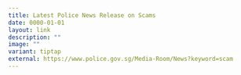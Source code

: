 ```yaml
---
title: Latest Police News Release on Scams
date: 0000-01-01
layout: link
description: ""
image: ""
variant: tiptap
external: https://www.police.gov.sg/Media-Room/News?keyword=scam
---
```

